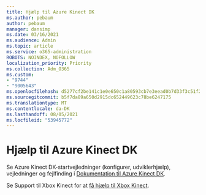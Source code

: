 ```yaml
---
title: Hjælp til Azure Kinect DK
ms.author: pebaum
author: pebaum
manager: dansimp
ms.date: 03/16/2021
ms.audience: Admin
ms.topic: article
ms.service: o365-administration
ROBOTS: NOINDEX, NOFOLLOW
localization_priority: Priority
ms.collection: Adm_O365
ms.custom:
- "9744"
- "9005643"
ms.openlocfilehash: d5277cf2be141c1e0e650c1a80593cb7e3eead0b7d33f3c51f2325abfcf618b4
ms.sourcegitcommit: b5f7da89a650d2915dc652449623c78be6247175
ms.translationtype: MT
ms.contentlocale: da-DK
ms.lasthandoff: 08/05/2021
ms.locfileid: "53945772"
---
```

# <a name="help-with-azure-kinect-dk"></a>Hjælp til Azure Kinect DK

Se Azure Kinect DK-startvejledninger (konfigurer, udviklerhjælp), vejledninger og fejlfinding i [Dokumentation til Azure Kinect DK](https://docs.microsoft.com/azure/kinect-dk/).


Se Support til Xbox Kinect for at [få hjælp til Xbox Kinect](https://www.xbox.com/Search?q=kinect&rtc=1#nav-support).